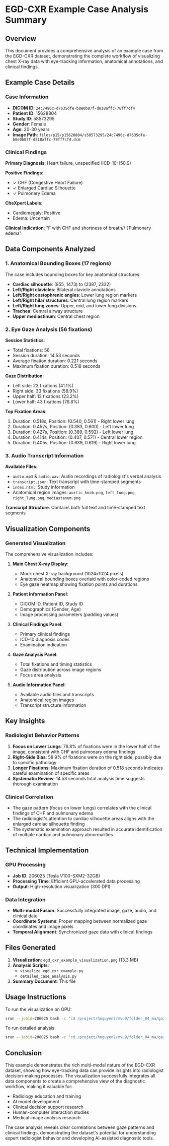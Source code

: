 # EGD-CXR Example Case Analysis Summary

## Overview
This document provides a comprehensive analysis of an example case from the EGD-CXR dataset, demonstrating the complete workflow of visualizing chest X-ray data with eye-tracking information, anatomical annotations, and clinical findings.

## Example Case Details

### Case Information
- **DICOM ID**: `24c7496c-d7635dfe-b8e0b87f-d818affc-78ff7cf4`
- **Patient ID**: 15628804
- **Study ID**: 58573295
- **Gender**: Female
- **Age**: 20-30 years
- **Image Path**: `files/p15/p15628804/s58573295/24c7496c-d7635dfe-b8e0b87f-d818affc-78ff7cf4.dcm`

### Clinical Findings
**Primary Diagnosis**: Heart failure, unspecified (ICD-10: I50.9)

**Positive Findings**:
- ✓ CHF (Congestive Heart Failure)
- ✓ Enlarged Cardiac Silhouette  
- ✓ Pulmonary Edema

**CheXpert Labels**:
- Cardiomegaly: Positive
- Edema: Uncertain

**Clinical Indication**: "F with CHF and shortness of breath// ?Pulmonary edema"

## Data Components Analyzed

### 1. Anatomical Bounding Boxes (17 regions)
The case includes bounding boxes for key anatomical structures:
- **Cardiac silhouette**: (955, 1473) to (2387, 2332)
- **Left/Right clavicles**: Bilateral clavicle annotations
- **Left/Right costophrenic angles**: Lower lung region markers
- **Left/Right hilar structures**: Central lung region markers
- **Left/Right lung zones**: Upper, mid, and lower lung divisions
- **Trachea**: Central airway structure
- **Upper mediastinum**: Central chest region

### 2. Eye Gaze Analysis (56 fixations)
**Session Statistics**:
- Total fixations: 56
- Session duration: 14.53 seconds
- Average fixation duration: 0.221 seconds
- Maximum fixation duration: 0.518 seconds

**Gaze Distribution**:
- Left side: 23 fixations (41.1%)
- Right side: 33 fixations (58.9%)
- Upper half: 13 fixations (23.2%)
- Lower half: 43 fixations (76.8%)

**Top Fixation Areas**:
1. Duration: 0.518s, Position: (0.540, 0.561) - Right lower lung
2. Duration: 0.452s, Position: (0.383, 0.600) - Left lower lung
3. Duration: 0.427s, Position: (0.389, 0.592) - Left lower lung
4. Duration: 0.414s, Position: (0.407, 0.571) - Central lower region
5. Duration: 0.405s, Position: (0.639, 0.619) - Right lower lung

### 3. Audio Transcript Information
**Available Files**:
- `audio.mp3` & `audio.wav`: Audio recordings of radiologist's verbal analysis
- `transcript.json`: Text transcript with time-stamped segments
- `index.html`: Study information
- Anatomical region images: `aortic_knob.png`, `left_lung.png`, `right_lung.png`, `mediastanum.png`

**Transcript Structure**: Contains both full text and time-stamped text segments

## Visualization Components

### Generated Visualization
The comprehensive visualization includes:

1. **Main Chest X-ray Display**: 
   - Mock chest X-ray background (1024x1024 pixels)
   - Anatomical bounding boxes overlaid with color-coded regions
   - Eye gaze heatmap showing fixation points and durations

2. **Patient Information Panel**:
   - DICOM ID, Patient ID, Study ID
   - Demographics (Gender, Age)
   - Image processing parameters (padding values)

3. **Clinical Findings Panel**:
   - Primary clinical findings
   - ICD-10 diagnosis codes
   - Examination indication

4. **Gaze Analysis Panel**:
   - Total fixations and timing statistics
   - Gaze distribution across image regions
   - Focus area analysis

5. **Audio Information Panel**:
   - Available audio files and transcripts
   - Anatomical region images
   - Transcript structure information

## Key Insights

### Radiologist Behavior Patterns
1. **Focus on Lower Lungs**: 76.8% of fixations were in the lower half of the image, consistent with CHF and pulmonary edema findings
2. **Right-Side Bias**: 58.9% of fixations were on the right side, possibly due to specific pathology
3. **Longer Fixations**: Maximum fixation duration of 0.518 seconds indicates careful examination of specific areas
4. **Systematic Review**: 14.53 seconds total analysis time suggests thorough examination

### Clinical Correlation
- The gaze pattern (focus on lower lungs) correlates with the clinical findings of CHF and pulmonary edema
- The radiologist's attention to cardiac silhouette areas aligns with the enlarged cardiac silhouette finding
- The systematic examination approach resulted in accurate identification of multiple cardiac and pulmonary abnormalities

## Technical Implementation

### GPU Processing
- **Job ID**: 206025 (Tesla V100-SXM2-32GB)
- **Processing Time**: Efficient GPU-accelerated data processing
- **Output**: High-resolution visualization (300 DPI)

### Data Integration
- **Multi-modal Fusion**: Successfully integrated image, gaze, audio, and clinical data
- **Coordinate Systems**: Proper mapping between normalized gaze coordinates and image pixels
- **Temporal Alignment**: Synchronized gaze data with clinical findings

## Files Generated

1. **Visualization**: `egd_cxr_example_visualization.png` (13.3 MB)
2. **Analysis Scripts**: 
   - `visualize_egd_cxr_example.py`
   - `detailed_case_analysis.py`
3. **Summary Document**: This file

## Usage Instructions

To run the visualization on GPU:
```bash
srun --jobid=206025 bash -c "cd /project/hnguyen2/mvu9/folder_04_ma/gaze-01 && python3 visualize_egd_cxr_example.py"
```

To run detailed analysis:
```bash
srun --jobid=206025 bash -c "cd /project/hnguyen2/mvu9/folder_04_ma/gaze-01 && python3 detailed_case_analysis.py"
```

## Conclusion

This example demonstrates the rich multi-modal nature of the EGD-CXR dataset, showing how eye-tracking data can provide insights into radiologist decision-making processes. The visualization successfully integrates all data components to create a comprehensive view of the diagnostic workflow, making it valuable for:

- Radiology education and training
- AI model development
- Clinical decision support research
- Human-computer interaction studies
- Medical image analysis research

The case analysis reveals clear correlations between gaze patterns and clinical findings, demonstrating the dataset's potential for understanding expert radiologist behavior and developing AI-assisted diagnostic tools.
